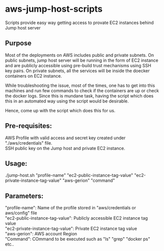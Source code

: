 # aws-jump-host-scripts
Scripts provide easy way getting access to provate EC2 instances behind Jump host server

Purpose
--------------
Most of the deployments on AWS includes public and private subnets. 
On public subnets, jump host server will be running
in the form of EC2 instance and are publicly accessible using pre-build trust mechanisms using SSH key pairs.
On private subnets, all the services will be inside the doecker containers on EC2 instance.

While troubleshooting the issue, most of the times, one has to get into this machines and run few commands to check if the
containers are up or check the docker logs. Since this is mundane task, having the script which does this in an automated
way using the script would be desirable.

Hence, come up with the script which does this for us. 

Pre-requisites:
---------------
AWS Profile with valid access and secret key created under "./aws/credentials" file.</br>
SSH public key on the Jump host and private EC2 instance.</br>

Usage:
--------------
./jump-host.sh "profile-name" "ec2-public-instance-tag-value" "ec2-private-instance-tag-value" "aws-gerion" "command" </br>

Parameters:
--------------
"profile-name": Name of the profile stored in "aws/credentials or aws/config" file </br>
"ec2-public-instance-tag-value": Publicly accessible EC2 instance tag value </br>
"ec2-private-instance-tag-value": Private EC2 instance tag value </br>
"aws-gerion": AWS account Region </br>
"Command": COmmand to be executed such as "ls" "grep" "docker ps" etc.. </br>




